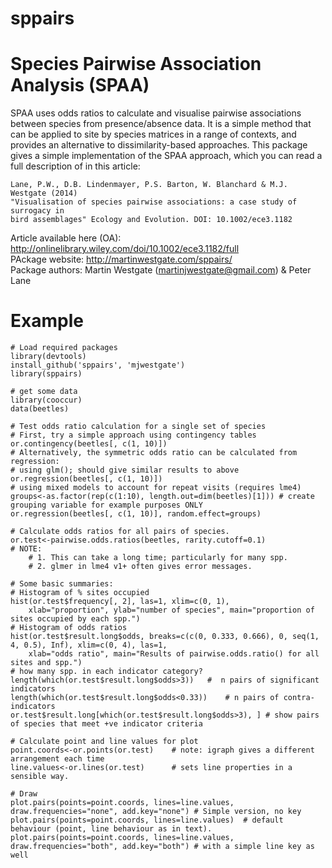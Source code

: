# sppairs
# Species Pairwise Association Analysis (SPAA)

SPAA uses odds ratios to calculate and visualise pairwise associations between species from presence/absence data. It is a simple method that can be applied to site by species matrices in a range of contexts, and provides an alternative to dissimilarity-based approaches. This package gives a simple implementation of the SPAA approach, which you can read a  full description of in this article:

    Lane, P.W., D.B. Lindenmayer, P.S. Barton, W. Blanchard & M.J. Westgate (2014) 
    "Visualisation of species pairwise associations: a case study of surrogacy in 
    bird assemblages" Ecology and Evolution. DOI: 10.1002/ece3.1182
    
Article available here (OA): http://onlinelibrary.wiley.com/doi/10.1002/ece3.1182/full   
PAckage website: http://martinwestgate.com/sppairs/   
Package authors: Martin Westgate (<martinjwestgate@gmail.com>) & Peter Lane   

# Example

```
# Load required packages
library(devtools)
install_github('sppairs', 'mjwestgate')
library(sppairs)

# get some data
library(cooccur)
data(beetles)

# Test odds ratio calculation for a single set of species
# First, try a simple approach using contingency tables
or.contingency(beetles[, c(1, 10)])
# Alternatively, the symmetric odds ratio can be calculated from regression:
# using glm(); should give similar results to above
or.regression(beetles[, c(1, 10)])	
# using mixed models to account for repeat visits (requires lme4)
groups<-as.factor(rep(c(1:10), length.out=dim(beetles)[1])) # create grouping variable for example purposes ONLY
or.regression(beetles[, c(1, 10)], random.effect=groups)

# Calculate odds ratios for all pairs of species.
or.test<-pairwise.odds.ratios(beetles, rarity.cutoff=0.1)
# NOTE: 
	# 1. This can take a long time; particularly for many spp.
	# 2. glmer in lme4 v1+ often gives error messages. 

# Some basic summaries:
# Histogram of % sites occupied
hist(or.test$frequency[, 2], las=1, xlim=c(0, 1),
	xlab="proportion", ylab="number of species", main="proportion of sites occupied by each spp.")
# Histogram of odds ratios
hist(or.test$result.long$odds, breaks=c(c(0, 0.333, 0.666), 0, seq(1, 4, 0.5), Inf), xlim=c(0, 4), las=1,
	xlab="odds ratio", main="Results of pairwise.odds.ratio() for all sites and spp.")
# how many spp. in each indicator category?
length(which(or.test$result.long$odds>3))	#  n pairs of significant indicators
length(which(or.test$result.long$odds<0.33))	# n pairs of contra-indicators
or.test$result.long[which(or.test$result.long$odds>3), ] # show pairs of species that meet +ve indicator criteria

# Calculate point and line values for plot
point.coords<-or.points(or.test)	# note: igraph gives a different arrangement each time
line.values<-or.lines(or.test)		# sets line properties in a sensible way.

# Draw
plot.pairs(points=point.coords, lines=line.values, draw.frequencies="none", add.key="none") # Simple version, no key
plot.pairs(points=point.coords, lines=line.values)	# default behaviour (point, line behaviour as in text).
plot.pairs(points=point.coords, lines=line.values, draw.frequencies="both", add.key="both") # with a simple line key as well
```
